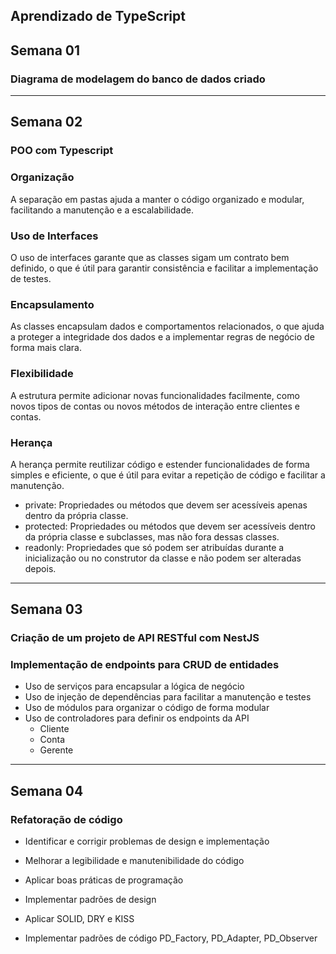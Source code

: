  ## Aprendizado de TypeScript

 ## Semana 01

### Diagrama de modelagem do banco de dados criado

---

## Semana 02

### POO com Typescript

### Organização
A separação em pastas ajuda a manter o código organizado e modular, facilitando a manutenção e a escalabilidade.

### Uso de Interfaces
O uso de interfaces garante que as classes sigam um contrato bem definido, o que é útil para garantir consistência e facilitar a implementação de testes.

### Encapsulamento
As classes encapsulam dados e comportamentos relacionados, o que ajuda a proteger a integridade dos dados e a implementar regras de negócio de forma mais clara.

### Flexibilidade
A estrutura permite adicionar novas funcionalidades facilmente, como novos tipos de contas ou novos métodos de interação entre clientes e contas.

### Herança
A herança permite reutilizar código e estender funcionalidades de forma simples e eficiente, o que é útil para evitar a repetição de código e facilitar a manutenção.

* private: Propriedades ou métodos que devem ser acessíveis apenas dentro da própria classe.
* protected: Propriedades ou métodos que devem ser acessíveis dentro da própria classe e subclasses, mas não fora dessas classes.
* readonly: Propriedades que só podem ser atribuídas durante a inicialização ou no construtor da classe e não podem ser alteradas depois.

---

## Semana 03
### Criação de um projeto de API RESTful com NestJS

### Implementação de endpoints para CRUD de entidades

- Uso de serviços para encapsular a lógica de negócio
- Uso de injeção de dependências para facilitar a manutenção e testes
- Uso de módulos para organizar o código de forma modular
- Uso de controladores para definir os endpoints da API
    - Cliente
    - Conta
    - Gerente
---
## Semana 04

### Refatoração de código
- Identificar e corrigir problemas de design e implementação
- Melhorar a legibilidade e manutenibilidade do código
- Aplicar boas práticas de programação
- Implementar padrões de design
  
- Aplicar SOLID, DRY e KISS
- Implementar padrões de código PD_Factory, PD_Adapter, PD_Observer
